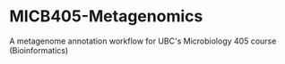 # MICB405-Metagenomics
A metagenome annotation workflow for UBC's Microbiology 405 course (Bioinformatics)
